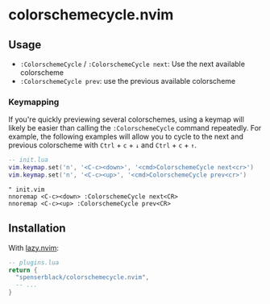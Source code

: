 # colorschemecycle.nvim

## Usage

- `:ColorschemeCycle` / `:ColorschemeCycle next`: Use the next available colorscheme
- `:ColorschemeCycle prev`: use the previous available colorscheme

### Keymapping

If you're quickly previewing several colorschemes, using a keymap will likely be easier
than calling the `:ColorschemeCycle` command repeatedly. For example, the following
examples will allow you to cycle to the next and previous colorscheme with
`Ctrl` + `c` + `↓` and `Ctrl` + `c` + `↑`.

```lua
-- init.lua
vim.keymap.set('n', '<C-c><down>', '<cmd>ColorschemeCycle next<cr>')
vim.keymap.set('n', '<C-c><up>', '<cmd>ColorschemeCycle prev<cr>')
```

```vim
" init.vim
nnoremap <C-c><down> :ColorschemeCycle next<CR>
nnoremap <C-c><up> :ColorschemeCycle prev<CR>
```

## Installation

With [lazy.nvim][lazy-nvim]:

```lua
-- plugins.lua
return {
  "spenserblack/colorschemecycle.nvim",
  -- ...
}
```

[lazy-nvim]: https://github.com/folke/lazy.nvim
